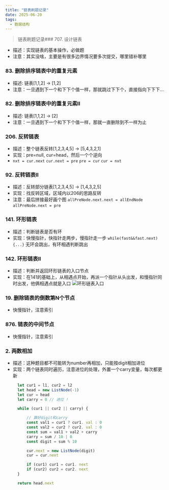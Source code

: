 ```yaml
---
title: "链表刷题记录"
date: 2025-06-20
tags:
  - 数据结构
---
```

> 链表刷题记录### 707. 设计链表
- 描述：实现链表的基本操作，必做题
- 注意：其实没啥，主要是有很多边界情况要多次提交，哪里错补哪里


### 83. 删除排序链表中的重复元素
- 描述: 链表[1,1,2] -> [1,2]
- 注意：一旦遇到下一个和下下个值一样，那就跳过下下个，直接指向下下下...

### 82. 删除排序链表中的重复元素II
- 描述: 链表[1,1,2] -> [2]
- 注意：一旦遇到下一个和下下个值一样，那就一直删除到不一样为止

### 206. 反转链表
- 描述：整个链表反转[1,2,3,4,5] -> [5,4,3,2,1]
- 实现：pre=null, cur=head，然后一个个逆向
- `nxt = cur.next` `cur.next = pre` `pre = cur` `cur = nxt`

### 92. 反转链表II
- 描述：反转部分链表[1,2,3,4,5] -> [1,4,3,2,5]
- 实现：找反转区域，区域内以206的思路反转
- 注意：最后拼接最好画个图 `allPreNode.next.next = allEndNode` `allPreNode.next = pre`
    
### 141. 环形链表
- 描述：判断链表是否有环
- 实现：快慢指针，快指针走两步，慢指针走一步
  `while(fast&&fast.next){...}` 无环会跳出，有环相遇判断跳出

### 142. 环形链表II
- 描述：判断并返回环形链表的入口节点
- 实现：在141的基础上，从相遇点开始，再派一个指针从头出发，和慢指针同时出发，他俩相遇点就是入口
  ![环形链表入口](/post-assets/环形链表入口.jpg)

### 19. 删除链表的倒数第N个节点
- 快慢指针，注意索引

### 876. 链表的中间节点
- 快慢指针，注意索引

### 2. 两数相加
- 描述：这种题目都不可能转为number再相加，只能按digit相加进位
- 实现：两个链表同时遍历，注意进位的处理，外置一个carry变量，每次都更新
  ```js
    let cur1 = l1, cur2 = l2
    let head = new ListNode(-1)
    let cur = head
    let carry = 0 // 进位 !

    while (cur1 || cur2 || carry) {

        // 算好digit和carry
        const val1 = cur1 ? cur1. val : 0
        const val2 = cur2 ? cur2. val : 0
        const sum = val1 + val2 + carry
        carry = sum / 10 | 0
        const digit = sum % 10

        cur.next = new ListNode(digit)
        cur = cur.next

        if (cur1) cur1 = cur1. next
        if (cur2) cur2 = cur2. next
    }

    return head.next
  ```